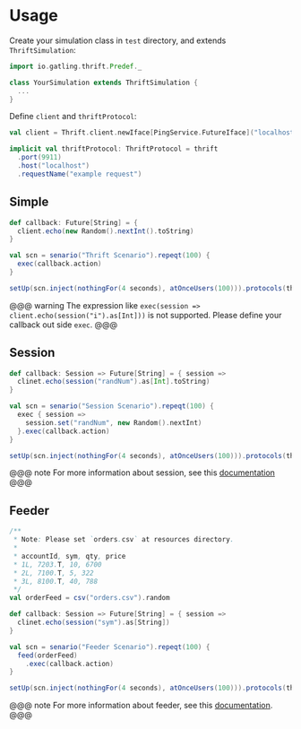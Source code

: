 # Usage

Create your simulation class in `test` directory, and extends `ThriftSimulation`:

```scala
import io.gatling.thrift.Predef._

class YourSimulation extends ThriftSimulation {
  ...
}
```

Define `client` and `thriftProtocol`:

``` scala
val client = Thrift.client.newIface[PingService.FutureIface]("localhost:9911")

implicit val thriftProtocol: ThriftProtocol = thrift
  .port(9911)
  .host("localhost")
  .requestName("example request")
```

## Simple

```scala
def callback: Future[String] = {
  client.echo(new Random().nextInt().toString)
}

val scn = senario("Thrift Scenario").repeqt(100) {
  exec(callback.action)
}

setUp(scn.inject(nothingFor(4 seconds), atOnceUsers(100))).protocols(thriftProtocol)
```

@@@ warning
The expression like `exec(session => client.echo(session("i").as[Int]))` is not supported. Please define your callback out side `exec`.
@@@

## Session

```scala
def callback: Session => Future[String] = { session =>
  clinet.echo(session("randNum").as[Int].toString)
}

val scn = senario("Session Scenario").repeqt(100) {
  exec { session =>
    session.set("randNum", new Random().nextInt)
  }.exec(callback.action)
}

setUp(scn.inject(nothingFor(4 seconds), atOnceUsers(100))).protocols(thriftProtocol)
```

@@@ note
For more information about session, see this [documentation](https://gatling.io/docs/2.3/session/session_api/)
@@@

## Feeder

```scala
/**
 * Note: Please set `orders.csv` at resources directory.
 *
 * accountId, sym, qty, price
 * 1L, 7203.T, 10, 6700
 * 2L, 7100.T, 5, 322
 * 3L, 8100.T, 40, 788
 */
val orderFeed = csv("orders.csv").random

def callback: Session => Future[String] = { session =>
  clinet.echo(session("sym").as[String])
}

val scn = senario("Feeder Scenario").repeqt(100) {
  feed(orderFeed)
    .exec(callback.action)
}

setUp(scn.inject(nothingFor(4 seconds), atOnceUsers(100))).protocols(thriftProtocol)
```

@@@ note
For more information about feeder, see this [documentation](https://gatling.io/docs/2.3/session/feeder/).
@@@
